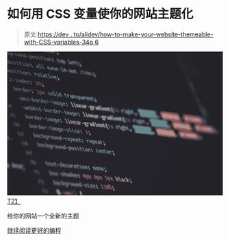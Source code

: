# 如何用 CSS 变量使你的网站主题化

> 原文:[https://dev . to/alidev/how-to-make-your-website-themeable-with-CSS-variables-34p 6](https://dev.to/alidev/how-to-make-your-website-themeable-with-css-variables-34p6)

[![](img/571b1eb8e25ea984cd729306bc239c42.png)T2】](https://medium.com/better-programming/how-to-make-your-website-themeable-with-css-variables-81468d7c6f72?source=rss-3a534b5053e6------2)

给你的网站一个全新的主题

[继续阅读更好的编程](https://medium.com/better-programming/how-to-make-your-website-themeable-with-css-variables-81468d7c6f72?source=rss-3a534b5053e6------2)